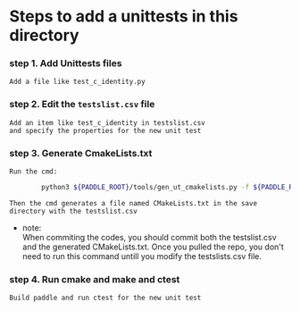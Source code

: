 # Steps to add a unittests in this directory
### step 1. Add Unittests files
    Add a file like test_c_identity.py
### step 2. Edit the `testslist.csv` file
    Add an item like test_c_identity in testslist.csv
    and specify the properties for the new unit test
### step 3. Generate CmakeLists.txt
    Run the cmd:
```bash
        python3 ${PADDLE_ROOT}/tools/gen_ut_cmakelists.py -f ${PADDLE_ROOT}/python/paddle/fluid/tests/unittests/collective/testslist.csv
```
    Then the cmd generates a file named CMakeLists.txt in the save directory with the testslist.csv

* note:  
When commiting the codes, you should commit both the testslist.csv and the generated CMakeLists.txt. Once you pulled the repo, you don't need to run this command untill you modify the testslists.csv file.
    
### step 4. Run cmake and make and ctest
    Build paddle and run ctest for the new unit test
